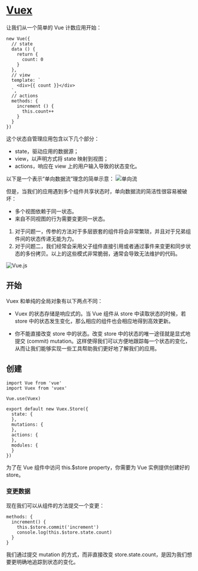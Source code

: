 # [Vuex](https://vuex.vuejs.org/zh/)
让我们从一个简单的 Vue 计数应用开始：
```JS
new Vue({
  // state
  data () {
    return {
      count: 0
    }
  },
  // view
  template: `
    <div>{{ count }}</div>
  `,
  // actions
  methods: {
    increment () {
      this.count++
    }
  }
})
```
这个状态自管理应用包含以下几个部分：

- state，驱动应用的数据源；
- view，以声明方式将 state 映射到视图；
- actions，响应在 view 上的用户输入导致的状态变化。
  
以下是一个表示“单向数据流”理念的简单示意：
![单向流](https://vuex.vuejs.org/flow.png)

但是，当我们的应用遇到多个组件共享状态时，单向数据流的简洁性很容易被破坏：

- 多个视图依赖于同一状态。
- 来自不同视图的行为需要变更同一状态。


1. 对于问题一，传参的方法对于多层嵌套的组件将会非常繁琐，并且对于兄弟组件间的状态传递无能为力。
2. 对于问题二，我们经常会采用父子组件直接引用或者通过事件来变更和同步状态的多份拷贝。以上的这些模式非常脆弱，通常会导致无法维护的代码。

![Vue.js](https://vuex.vuejs.org/vuex.png)

## 开始
Vuex 和单纯的全局对象有以下两点不同：

- Vuex 的状态存储是响应式的。当 Vue 组件从 store 中读取状态的时候，若 store 中的状态发生变化，那么相应的组件也会相应地得到高效更新。

- 你不能直接改变 store 中的状态。改变 store 中的状态的唯一途径就是显式地提交 (commit) mutation。这样使得我们可以方便地跟踪每一个状态的变化，从而让我们能够实现一些工具帮助我们更好地了解我们的应用。

## 创建
```JS
import Vue from 'vue'
import Vuex from 'vuex'

Vue.use(Vuex)

export default new Vuex.Store({
  state: {
  },
  mutations: {
  },
  actions: {
  },
  modules: {
  }
})
```
为了在 Vue 组件中访问 this.$store property，你需要为 Vue 实例提供创建好的 store。

### 变更数据
现在我们可以从组件的方法提交一个变更：
```JS
methods: {
  increment() {
    this.$store.commit('increment')
    console.log(this.$store.state.count)
  }
}
```
我们通过提交 mutation 的方式，而非直接改变 store.state.count，是因为我们想要更明确地追踪到状态的变化。
